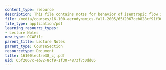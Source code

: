 ```yaml
---
content_type: resource
description: This file contains notes for behavior of isentropic flow in quasi-1D.
file: /media/courses/16-100-aerodynamics-fall-2005/65f2067ceb828cf91f304873f7c0dd05_16100lectre38_cj.pdf
file_type: application/pdf
learning_resource_types:
- Lecture Notes
ocw_type: OCWFile
parent_title: Lecture Notes
parent_type: CourseSection
resourcetype: Document
title: 16100lectre38_cj.pdf
uid: 65f2067c-eb82-8cf9-1f30-4873f7c0dd05
---
```

